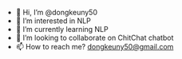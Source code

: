 - 👋 Hi, I’m @dongkeuny50
- 👀 I’m interested in NLP
- 🌱 I’m currently learning NLP
- 💞️ I’m looking to collaborate on ChitChat chatbot
- 📫 How to reach me? dongkeuny50@gmail.com

<!---
dongkeuny50/dongkeuny50 is a ✨ special ✨ repository because its `README.md` (this file) appears on your GitHub profile.
You can click the Preview link to take a look at your changes.
--->
